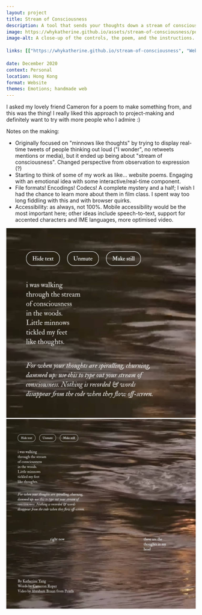 ```yaml
---
layout: project
title: Stream of Consciousness
description: A tool that sends your thoughts down a stream of consciousness.
image: https://whykatherine.github.io/assets/stream-of-consciousness/poem.jpg
image-alt: A close-up of the controls, the poem, and the instructions.

links: [["https://whykatherine.github.io/stream-of-consciousness", "Website"], ["https://github.com/whykatherine/stream-of-consciousness", "GitHub"]]

date: December 2020
context: Personal
location: Hong Kong
format: Website
themes: Emotions; handmade web
---
```


I asked my lovely friend Cameron for a poem to make something from, and this was the thing! I really liked this approach to project-making and definitely want to try with more people who I admire :)

Notes on the making:

- Originally focused on "minnows like thoughts" by trying to display real-time tweets of people thinking out loud ("I wonder", no retweets mentions or media), but it ended up being about "stream of consciousness". Changed perspective from observation to expression (?)
- Starting to think of some of my work as like&hellip; website poems. Engaging with an emotional idea with some interactive/real-time component.
- File formats! Encodings! Codecs! A complete mystery and a half; I wish I had the chance to learn more about them in film class. I spent way too long fiddling with this and with browser quirks.
- Accessibility: as always, not 100%. Mobile accessibility would be the most important here; other ideas include speech-to-text, support for accented characters and IME languages, more optimised video.

<div class="gallery">
  <div><img src="/assets/stream-of-consciousness/poem.jpg" alt="A close-up of the controls, the poem, and the instructions."></div>
  <div><img src="/assets/stream-of-consciousness/stream.jpg" alt="Words being carried down the stream of consciousness."></div>
</div>